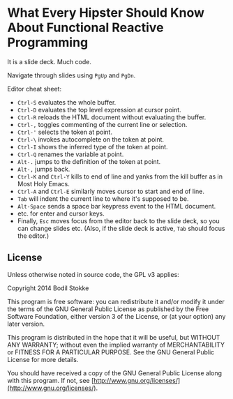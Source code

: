 What Every Hipster Should Know About Functional Reactive Programming
====================================================================

It is a slide deck. Much code.

Navigate through slides using `PgUp` and `PgDn`.

Editor cheat sheet:

* `Ctrl-S` evaluates the whole buffer.
* `Ctrl-D` evaluates the top level expression at cursor point.
* `Ctrl-R` reloads the HTML document without evaluating the buffer.
* `Ctrl-,` toggles commenting of the current line or selection.
* `Ctrl-'` selects the token at point.
* `Ctrl-\` invokes autocomplete on the token at point.
* `Ctrl-I` shows the inferred type of the token at point.
* `Ctrl-Q` renames the variable at point.
* `Alt-.` jumps to the definition of the token at point.
* `Alt-,` jumps back.
* `Ctrl-K` and `Ctrl-Y` kills to end of line and yanks from the kill buffer as in Most Holy Emacs.
* `Ctrl-A` and `Ctrl-E` similarly moves cursor to start and end of line.
* `Tab` will indent the current line to where it's supposed to be.
* `Alt-Space` sends a space bar keypress event to the HTML document.
* etc. for enter and cursor keys.
* Finally, `Esc` moves focus from the editor back to the slide deck, so you can change slides etc. (Also, if the slide deck is active, `Tab` should focus the editor.)

License
-------

Unless otherwise noted in source code, the GPL v3 applies:

Copyright 2014 Bodil Stokke

This program is free software: you can redistribute it and/or modify
it under the terms of the GNU General Public License as published by
the Free Software Foundation, either version 3 of the License, or
(at your option) any later version.

This program is distributed in the hope that it will be useful,
but WITHOUT ANY WARRANTY; without even the implied warranty of
MERCHANTABILITY or FITNESS FOR A PARTICULAR PURPOSE.  See the
GNU General Public License for more details.

You should have received a copy of the GNU General Public License
along with this program. If not, see
[http://www.gnu.org/licenses/](http://www.gnu.org/licenses/).
